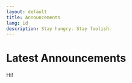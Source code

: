 ```yaml
---
layout: default
title: Announcements
lang: id
description: Stay hungry. Stay foolish.
---
```


# Latest Announcements

Hi!